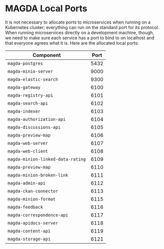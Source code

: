 # MAGDA Local Ports

It is not necessary to allocate ports to microservices when running on a Kubernetes cluster; everything can run on the standard port for its protocol. When running microservices directly on a development machine, though, we need to make sure each service has a port to bind to on localhost and that everyone agrees what it is. Here are the allocated local ports:

| Component                         | Port |
| --------------------------------- | ---- |
| `magda-postgres`                  | 5432 |
| `magda-minio-server`              | 9000 |
| `magda-elastic-search`            | 9300 |
| `magda-gateway`                   | 6100 |
| `magda-registry-api`              | 6101 |
| `magda-search-api`                | 6102 |
| `magda-indexer`                   | 6103 |
| `magda-authorization-api`         | 6104 |
| `magda-discussions-api`           | 6105 |
| `magda-preview-map`               | 6106 |
| `magda-web-server`                | 6107 |
| `magda-web-client`                | 6108 |
| `magda-minion-linked-data-rating` | 6109 |
| `magda-preview-map`               | 6110 |
| `magda-minion-broken-link`        | 6111 |
| `magda-admin-api`                 | 6112 |
| `magda-ckan-connector`            | 6113 |
| `magda-minion-format`             | 6115 |
| `magda-feedback`                  | 6116 |
| `magda-correspondence-api`        | 6117 |
| `magda-apidocs-server`            | 6118 |
| `magda-content-api`               | 6119 |
| `magda-storage-api`               | 6121 |
